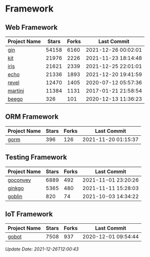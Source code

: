 # Framework

## Web Framework
| Project Name | Stars | Forks | Last Commit |
| ------------ | ----- | ----- | ----------- |
| [gin](https://github.com/gin-gonic/gin) | 54158 | 6160 | 2021-12-26 00:02:01 |
| [kit](https://github.com/go-kit/kit) | 21976 | 2226 | 2021-11-23 18:14:48 |
| [iris](https://github.com/kataras/iris) | 21621 | 2339 | 2021-12-25 22:01:01 |
| [echo](https://github.com/labstack/echo) | 21336 | 1893 | 2021-12-20 19:41:59 |
| [revel](https://github.com/revel/revel) | 12470 | 1405 | 2020-07-12 05:57:36 |
| [martini](https://github.com/go-martini/martini) | 11384 | 1131 | 2017-01-21 21:58:54 |
| [beego](https://github.com/astaxie/beego) | 326 | 101 | 2020-12-13 11:36:23 |

## ORM Framework
| Project Name | Stars | Forks | Last Commit |
| ------------ | ----- | ----- | ----------- |
| [gorm](https://github.com/jinzhu/gorm) | 396 | 126 | 2021-11-20 01:15:37 |

## Testing Framework
| Project Name | Stars | Forks | Last Commit |
| ------------ | ----- | ----- | ----------- |
| [goconvey](https://github.com/smartystreets/goconvey) | 6889 | 492 | 2021-11-01 23:20:26 |
| [ginkgo](https://github.com/onsi/ginkgo) | 5365 | 480 | 2021-11-11 15:28:03 |
| [goblin](https://github.com/franela/goblin) | 820 | 74 | 2021-10-03 14:34:22 |

## IoT Framework
| Project Name | Stars | Forks | Last Commit |
| ------------ | ----- | ----- | ----------- |
| [gobot](https://github.com/hybridgroup/gobot) | 7508 | 937 | 2020-12-01 09:54:44 |

*Update Date: 2021-12-26T12:00:43*